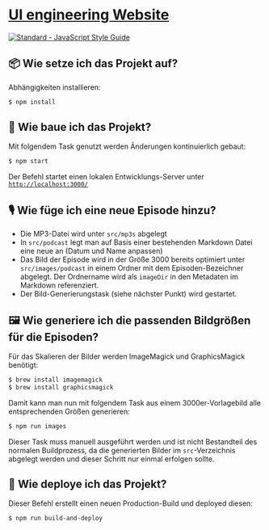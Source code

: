 # [UI engineering Website](https://www.uiengineering.de)

[![Standard - JavaScript Style Guide](https://img.shields.io/badge/code%20style-standard-brightgreen.svg)](http://standardjs.com/)

## 📦 Wie setze ich das Projekt auf?

Abhängigkeiten installieren:

```bash
$ npm install
```

## 👷 Wie baue ich das Projekt?

Mit folgendem Task genutzt werden Änderungen kontinuierlich gebaut:

```bash
$ npm start
```

Der Befehl startet einen lokalen Entwicklungs-Server unter [`http://localhost:3000/`](http://localhost:3000/)

## 🎙 Wie füge ich eine neue Episode hinzu?

- Die MP3-Datei wird unter `src/mp3s` abgelegt
- In `src/podcast` legt man auf Basis einer bestehenden Markdown Datei eine neue an (Datum und Name anpassen)
- Das Bild der Episode wird in der Größe 3000 bereits optimiert unter `src/images/podcast` in einem Ordner mit dem Episoden-Bezeichner abgelegt. Der Ordnername wird als `imageDir` in den Metadaten im Markdown referenziert.
- Der Bild-Generierungstask (siehe nächster Punkt) wird gestartet.

## 🖼 Wie generiere ich die passenden Bildgrößen für die Episoden?

Für das Skalieren der Bilder werden ImageMagick und GraphicsMagick benötigt:

```bash
$ brew install imagemagick
$ brew install graphicsmagick
```

Damit kann man nun mit folgendem Task aus einem 3000er-Vorlagebild alle entsprechenden Größen generieren:

```bash
$ npm run images
```

Dieser Task muss manuell ausgeführt werden und ist nicht Bestandteil des normalen Buildprozess, da die generierten Bilder im `src`-Verzeichnis abgelegt werden und dieser Schritt nur einmal erfolgen sollte.

## 🚀 Wie deploye ich das Projekt?

Dieser Befehl erstellt einen neuen Production-Build und deployed diesen:

```bash
$ npm run build-and-deploy
```

